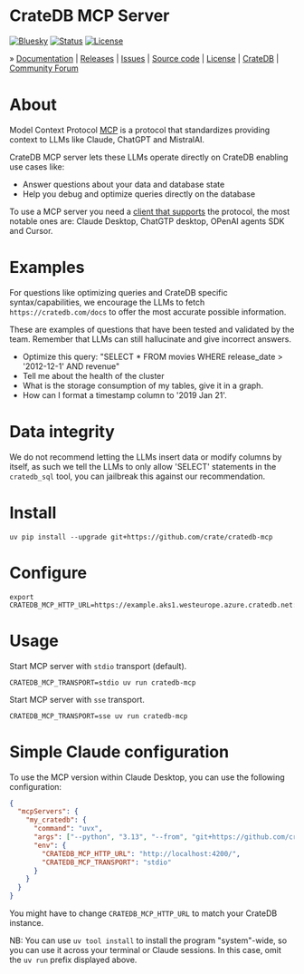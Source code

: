 # CrateDB MCP Server

[![Bluesky][badge-bluesky]][target-bluesky]
[![Status][badge-status]][target-project]
[![License][badge-license]][target-license]

» [Documentation]
| [Releases]
| [Issues]
| [Source code]
| [License]
| [CrateDB]
| [Community Forum]

# About
Model Context Protocol [MCP](https://modelcontextprotocol.io/introduction) is a protocol that standardizes providing
context to LLMs like Claude, ChatGPT and MistralAI.

CrateDB MCP server lets these LLMs operate directly on CrateDB enabling use cases like:

- Answer questions about your data and database state
- Help you debug and optimize queries directly on the database

To use a MCP server you need a [client that supports] the protocol, the most notable ones are:
Claude Desktop, ChatGTP desktop, OPenAI agents SDK and Cursor.

# Examples
For questions like optimizing queries and CrateDB specific syntax/capabilities, we encourage the
LLMs to fetch `https://cratedb.com/docs` to offer the most accurate possible information.

These are examples of questions that have been tested and validated by the team. Remember that
LLMs can still hallucinate and give incorrect answers.

* Optimize this query: "SELECT * FROM movies WHERE release_date > '2012-12-1' AND revenue"
* Tell me about the health of the cluster
* What is the storage consumption of my tables, give it in a graph.
* How can I format a timestamp column to '2019 Jan 21'.

# Data integrity
We do not recommend letting the LLMs insert data or modify columns by itself, as such we tell the
LLMs to only allow 'SELECT' statements in the `cratedb_sql` tool, you can jailbreak this against
our recommendation.

# Install
```shell
uv pip install --upgrade git+https://github.com/crate/cratedb-mcp
```

# Configure
```shell
export CRATEDB_MCP_HTTP_URL=https://example.aks1.westeurope.azure.cratedb.net:4200
```

# Usage
Start MCP server with `stdio` transport (default).
```shell
CRATEDB_MCP_TRANSPORT=stdio uv run cratedb-mcp
```
Start MCP server with `sse` transport.
```shell
CRATEDB_MCP_TRANSPORT=sse uv run cratedb-mcp
```

# Simple Claude configuration
To use the MCP version within Claude Desktop, you can use the following configuration:

```json
{
  "mcpServers": {
    "my_cratedb": {
      "command": "uvx",
      "args": ["--python", "3.13", "--from", "git+https://github.com/crate/cratedb-mcp", "cratedb-mcp"],
      "env": {
        "CRATEDB_MCP_HTTP_URL": "http://localhost:4200/",
        "CRATEDB_MCP_TRANSPORT": "stdio"
      }
    }
  }
}
```

You might have to change `CRATEDB_MCP_HTTP_URL` to match your CrateDB instance.


NB: You can use `uv tool install` to install the program "system"-wide,
so you can use it across your terminal or Claude sessions. In this case,
omit the `uv run` prefix displayed above.



[CrateDB]: https://cratedb.com/database
[issue tracker]: https://github.com/crate/cratedb-mcp/issues

[Community Forum]: https://community.cratedb.com/
[Documentation]: https://github.com/crate/cratedb-mcp
[Issues]: https://github.com/crate/cratedb-mcp/issues
[License]: https://github.com/crate/cratedb-mcp/blob/main/LICENSE
[managed on GitHub]: https://github.com/crate/cratedb-mcp
[Source code]: https://github.com/crate/cratedb-mcp
[Releases]: https://github.com/surister/cratedb-mcp/releases

[badge-bluesky]: https://img.shields.io/badge/Bluesky-0285FF?logo=bluesky&logoColor=fff&label=Follow%20%40CrateDB
[badge-issues]: https://img.shields.io/github/issues/crate/cratedb-mcp
[badge-license]: https://img.shields.io/github/license/crate/cratedb-mcp
[badge-release-notes]: https://img.shields.io/badge/Release%20Notes-v0.0.0-blue
[badge-status]: https://img.shields.io/badge/status--alpha-orange
[target-bluesky]: https://bsky.app/search?q=cratedb
[target-license]: https://github.com/crate/cratedb-mcp/blob/main/LICENSE
[target-project]: https://github.com/crate/cratedb-mcp
[client that supports]: https://modelcontextprotocol.io/clients#feature-support-matrix
